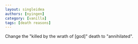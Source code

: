 ```yaml
---
layout: singleidea
authors: [nyingen]
category: [vanilla]
tags: [death reasons]
---
```

Change the "killed by the wrath of [god]" death to "annihilated".
